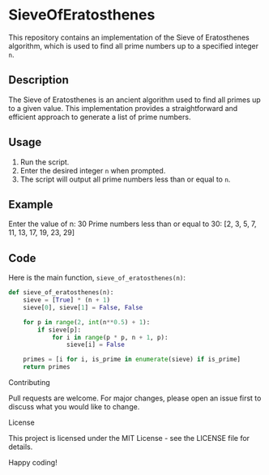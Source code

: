 # SieveOfEratosthenes
 
This repository contains an implementation of the Sieve of Eratosthenes algorithm, which is used to find all prime numbers up to a specified integer `n`.

## Description

The Sieve of Eratosthenes is an ancient algorithm used to find all primes up to a given value. This implementation provides a straightforward and efficient approach to generate a list of prime numbers.

## Usage

1. Run the script.
2. Enter the desired integer `n` when prompted.
3. The script will output all prime numbers less than or equal to `n`.

## Example

Enter the value of n: 30
Prime numbers less than or equal to 30: [2, 3, 5, 7, 11, 13, 17, 19, 23, 29]

## Code

Here is the main function, `sieve_of_eratosthenes(n)`:

```python
def sieve_of_eratosthenes(n):
    sieve = [True] * (n + 1)
    sieve[0], sieve[1] = False, False

    for p in range(2, int(n**0.5) + 1):
        if sieve[p]:
            for i in range(p * p, n + 1, p):
                sieve[i] = False

    primes = [i for i, is_prime in enumerate(sieve) if is_prime]
    return primes
```
Contributing

Pull requests are welcome. For major changes, please open an issue first to discuss what you would like to change.

License

This project is licensed under the MIT License - see the LICENSE file for details.

Happy coding!